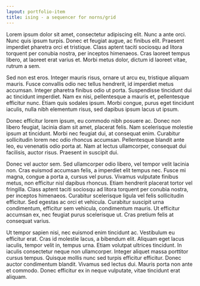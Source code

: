 ```yaml
---
layout: portfolio-item
title: ising - a sequencer for norns/grid
---
```

Lorem ipsum dolor sit amet, consectetur adipiscing elit. Nunc a ante orci.
Nunc quis ipsum turpis. Donec et feugiat augue, ac finibus elit. Praesent
imperdiet pharetra orci et tristique. Class aptent taciti sociosqu ad litora
torquent per conubia nostra, per inceptos himenaeos. Cras laoreet tempus
libero, at laoreet erat varius et. Morbi metus dolor, dictum id laoreet vitae,
rutrum a sem.

Sed non est eros. Integer mauris risus, ornare ut arcu eu, tristique aliquam
mauris. Fusce convallis odio nec tellus hendrerit, id imperdiet metus accumsan.
Integer pharetra finibus odio ut porta. Suspendisse tincidunt dui ac tincidunt
imperdiet. Nam ex nisi, pellentesque a mauris et, pellentesque efficitur
nunc. Etiam quis sodales ipsum. Morbi congue, purus eget tincidunt iaculis,
nulla nibh elementum risus, sed dapibus ipsum lacus ut ipsum.

Donec efficitur lorem ipsum, eu commodo nibh posuere ac. Donec non libero
feugiat, lacinia diam sit amet, placerat felis. Nam scelerisque molestie
ipsum at tincidunt. Morbi nec feugiat dui, at consequat enim. Curabitur sollicitudin
lorem nec odio rhoncus accumsan. Pellentesque blandit ante leo, eu venenatis
odio porta at. Nam at lectus ullamcorper, consequat dui facilisis, auctor
risus. Praesent in suscipit dui.

Donec vel auctor sem. Sed ullamcorper odio libero, vel tempor velit lacinia
non. Cras euismod accumsan felis, a imperdiet elit tempus nec. Fusce mi magna,
congue a porta a, cursus vel purus. Vivamus vulputate finibus metus, non
efficitur nisl dapibus rhoncus. Etiam hendrerit placerat tortor vel fringilla.
Class aptent taciti sociosqu ad litora torquent per conubia nostra, per inceptos
himenaeos. Curabitur scelerisque ligula vel felis sollicitudin efficitur.
Sed egestas ac orci et vehicula. Curabitur suscipit urna condimentum, efficitur
sem vehicula, condimentum mauris. Ut efficitur accumsan ex, nec feugiat purus
scelerisque ut. Cras pretium felis at consequat varius.

Ut tempor sapien nisi, nec euismod enim tincidunt ac. Vestibulum eu efficitur
erat. Cras id molestie lacus, a bibendum elit. Aliquam eget lacus iaculis,
tempor velit in, tempus urna. Etiam volutpat ultrices tincidunt. In iaculis
consectetur neque non ullamcorper. Integer aliquet massa porttitor cursus
tempus. Quisque mollis nunc sed turpis efficitur efficitur. Donec auctor
condimentum blandit. Vivamus sed lectus dui. Mauris porta non ante et commodo.
Donec efficitur ex in neque vulputate, vitae tincidunt erat aliquam.

